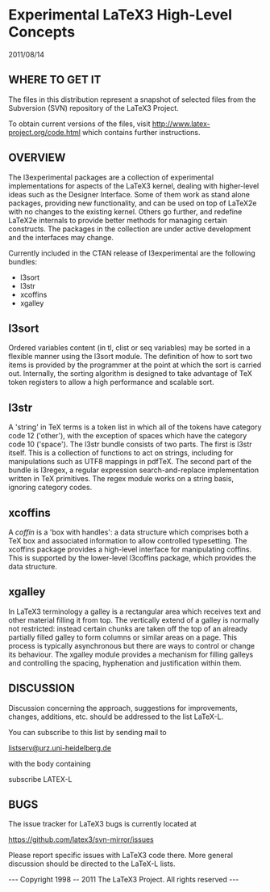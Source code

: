 
   Experimental LaTeX3 High-Level Concepts
   =======================================

   2011/08/14


WHERE TO GET IT
---------------

The files in this distribution represent a snapshot of selected files
from the Subversion (SVN) repository of the LaTeX3 Project.

To obtain current versions of the files, visit
<http://www.latex-project.org/code.html> which contains further
instructions.

OVERVIEW
--------

The l3experimental packages are a collection of experimental implementations
for aspects of the LaTeX3 kernel, dealing with higher-level ideas such as the
Designer Interface. Some of them work as stand alone packages, providing new
functionality, and can be used on top of LaTeX2e with no changes to the
existing kernel. Others go further, and redefine LaTeX2e internals to provide
better methods for managing certain constructs. The packages in the collection
are under active development and the interfaces may change.

Currently included in the CTAN release of l3experimental are the following
bundles:
 * l3sort
 * l3str
 * xcoffins
 * xgalley

l3sort
------

Ordered variables content (in tl, clist or seq variables) may be sorted
in a flexible manner using the l3sort module. The definition of how to sort
two items is provided by the programmer at the point at which the sort is
carried out. Internally, the sorting algorithm is designed to take advantage
of TeX token registers to allow a high performance and scalable sort.

l3str
-----

A 'string' in TeX terms is a token list in which all of the tokens have
category code 12 ('other'), with the exception of spaces which have the
category code 10 ('space'). The l3str bundle consists of two parts. The
first is l3str itself. This is a collection of functions to act on strings,
including for manipulations such as UTF8 mappings in pdfTeX. The second
part of the bundle is l3regex, a regular expression search-and-replace
implementation written in TeX primitives. The regex module works on a string
basis, ignoring category codes.

xcoffins
--------

A _coffin_ is a 'box with handles': a data structure which comprises
both a TeX box and associated information to allow controlled typesetting.
The xcoffins package provides a high-level interface for manipulating
coffins. This is supported by the lower-level l3coffins package, which
provides the data structure.

xgalley
-------

In LaTeX3 terminology a galley is a rectangular area which receives
text and other material filling it from top. The vertically extend of
a galley is normally not restricted: instead certain chunks are taken
off the top of an already partially filled galley to form columns or
similar areas on a page. This process is typically asynchronous but
there are ways to control or change its behaviour. The xgalley module
provides a mechanism for filling galleys and controlling the spacing,
hyphenation and justification within them.

DISCUSSION
----------

Discussion concerning the approach, suggestions for improvements,
changes, additions, etc. should be addressed to the list LaTeX-L.

You can subscribe to this list by sending mail to

  listserv@urz.uni-heidelberg.de

with the body containing

  subscribe LATEX-L  <Your-First-Name> <Your-Second-Name>

BUGS
----

The issue tracker for LaTeX3 bugs is currently located at

  https://github.com/latex3/svn-mirror/issues

Please report specific issues with LaTeX3 code there. More general
discussion should be directed to the LaTeX-L lists.

--- Copyright 1998 -- 2011
    The LaTeX3 Project.  All rights reserved ---
